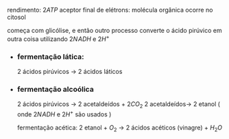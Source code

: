 rendimento: $2ATP$
aceptor final de elétrons: molécula orgânica
ocorre no citosol

começa com glicólise, e então outro processo converte o ácido pirúvico em outra coisa utilizando $2N\!ADH$ e $2H^+$

- ### fermentação lática:
	2 ácidos pirúvicos $\longrightarrow$ 2 ácidos láticos

- ### fermentação alcoólica
	2 ácidos pirúvicos $\longrightarrow$ 2 acetaldeídos + $2CO_2$
	2 acetaldeídos$\longrightarrow$ 2 etanol       ( onde $2N\!ADH$ e $2H^+$ são usados )
	
	fermentação acética: 2 etanol + $O_2$ $\longrightarrow$ 2 ácidos acéticos (vinagre) + $H_2O$
